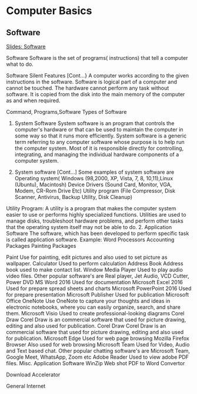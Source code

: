 # Computer Basics

## Software

 [Slides: Software](https://docs.google.com/presentation/d/168Rt_k1ufYWGKpRvX1oRmu4173FPSfCfQ7PbZMGwAas/edit?usp=sharing)

Software
Software is the set of programs( instructions) that tell a computer what to do.


Software Silent Features [Cont…}
A computer works according to the given instructions in the software.
Software is logical part of a computer and cannot be touched.
The hardware cannot perform any task without software. 
It is copied from the disk into the main memory of the computer as and when required.

Command, Programs,Software
Types of Software
1. System Software
System software is an program that controls the computer's hardware or that can be used to maintain the computer in some way so that it runs more efficiently. 
System software is a generic term referring to any computer software whose purpose is to help run the computer system.
 Most of it is responsible directly for controlling, integrating, and managing the individual hardware components of a computer system. 

1. System software  [Cont…]
Some examples of system software are
Operating system( Windows (98,2000, XP, Vista, 7, 8, 10,11),Linux (Ubuntu), Macintosh)
Device Drivers (Sound Card, Monitor, VGA, Modem, CR-Rom Drive Etc)
Utility program (File Compressor, Disk Scanner, Antivirus, Backup Utility, Disk Cleanup)


Utility Program: A utility is a program that makes the computer system easier to use or performs highly specialized functions.
Utilities are used to manage disks, troubleshoot hardware problems, and perform other tasks that the operating system itself may not be able to do.
2. Application Software
The software, which has been developed to perform specific task is called application software. 
  Example:
Word Processors
Accounting Packages
Painting Packages

Paint
Use for painting, edit pictures and also used to set picture as wallpaper.
Calculator
Used to perform calculation
Address Book
Address book used to make contact list.
Window Media Player
Used to play audio video files. Other popular software's are Real player, Jet Audio, VCD Cutter, Power DVD
MS Word 2016 
Used for documentation
Microsoft Excel 2016
Used for prepare spread sheets and charts
Microsoft PowerPoint 2016
Used for prepare presentation
Microsoft Publisher
Used for publication
Microsoft Office OneNote
Use OneNote to capture your thoughts and ideas in electronic notebooks, where you can easily organize, search, and share them.
Microsoft Visio
Used to create professional-looking diagrams
Corel Draw
Corel Draw is an commercial software that used for picture drawing, editing and also used for publication.
Corel Draw
Corel Draw is an commercial software that used for picture drawing, editing and also used for publication.
Microsoft Edge 
Used for web page browsing 
Mozilla Firefox Browser
Also used for web browsing
Microsoft Team
Used for Video, Audio and Text based chat. Other popular chatting software's are Microsoft Team, Google Meet, WhatsApp, Zoom etc
Adobe Reader
Used to view adobe PDF files.
Misc. Application Software
WinZip
Web shot
PDF to Word Convertor



Download Accelerator
 

General
Internet
